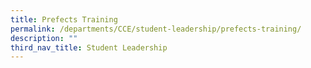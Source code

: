 ```yaml
---
title: Prefects Training
permalink: /departments/CCE/student-leadership/prefects-training/
description: ""
third_nav_title: Student Leadership
---
```

